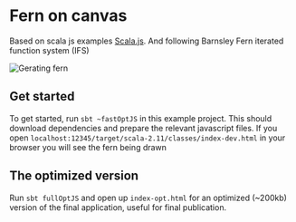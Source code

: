 # Fern on canvas 

Based on scala js examples [Scala.js](http://www.scala-js.org/).
And following Barnsley Fern iterated function system (IFS)

![Gerating fern](https://github.com/jonasanso/fern-scalajs/raw/master/recording.gif)

## Get started

To get started, run `sbt ~fastOptJS` in this example project. This should
download dependencies and prepare the relevant javascript files. If you open
`localhost:12345/target/scala-2.11/classes/index-dev.html` in your browser you will see the fern being drawn

## The optimized version

Run `sbt fullOptJS` and open up `index-opt.html` for an optimized (~200kb) version
of the final application, useful for final publication.


